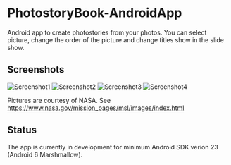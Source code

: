 # PhotostoryBook-AndroidApp
Android app to create photostories from your photos. You can select picture, change the order of the picture and change titles show in the slide show.

## Screenshots

![Screenshot1](screenshots/Screenshot_empty_Story.png)
![Screenshot2](screenshots/Screenshot_title_edit.png)
![Screenshot3](screenshots/Screenshot_select_pictures.png)
![Screenshot4](screenshots/Screenshot_story_list.png)

Pictures are courtesy of NASA. See https://www.nasa.gov/mission_pages/msl/images/index.html

## Status

The app is currently in development for minimum Android SDK verion 23 (Android 6 Marshmallow).


